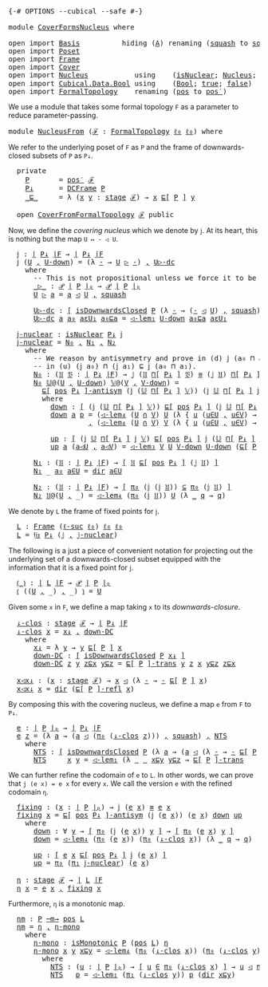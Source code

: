 <pre class="Agda"><a id="5" class="Symbol">{-#</a> <a id="9" class="Keyword">OPTIONS</a> <a id="17" class="Pragma">--cubical</a> <a id="27" class="Pragma">--safe</a> <a id="34" class="Symbol">#-}</a>

<a id="39" class="Keyword">module</a> <a id="46" href="CoverFormsNucleus.html" class="Module">CoverFormsNucleus</a> <a id="64" class="Keyword">where</a>

<a id="71" class="Keyword">open</a> <a id="76" class="Keyword">import</a> <a id="83" href="Basis.html" class="Module">Basis</a>          <a id="98" class="Keyword">hiding</a> <a id="105" class="Symbol">(</a><a id="106" href="Basis.html#2514" class="Generalizable">A</a><a id="107" class="Symbol">)</a> <a id="109" class="Keyword">renaming</a> <a id="118" class="Symbol">(</a><a id="119" href="Basis.html#6968" class="InductiveConstructor">squash</a> <a id="126" class="Symbol">to</a> <a id="∥_∥.squash"></a><a id="129" href="CoverFormsNucleus.html#129" class="InductiveConstructor">squash′</a><a id="136" class="Symbol">)</a>
<a id="138" class="Keyword">open</a> <a id="143" class="Keyword">import</a> <a id="150" href="Poset.html" class="Module">Poset</a>
<a id="156" class="Keyword">open</a> <a id="161" class="Keyword">import</a> <a id="168" href="Frame.html" class="Module">Frame</a>
<a id="174" class="Keyword">open</a> <a id="179" class="Keyword">import</a> <a id="186" href="Cover.html" class="Module">Cover</a>
<a id="192" class="Keyword">open</a> <a id="197" class="Keyword">import</a> <a id="204" href="Nucleus.html" class="Module">Nucleus</a>           <a id="222" class="Keyword">using</a>    <a id="231" class="Symbol">(</a><a id="232" href="Nucleus.html#279" class="Function">isNuclear</a><a id="241" class="Symbol">;</a> <a id="243" href="Nucleus.html#578" class="Function">Nucleus</a><a id="250" class="Symbol">;</a> <a id="252" href="Nucleus.html#6030" class="Function">𝔣𝔦𝔵</a><a id="255" class="Symbol">;</a> <a id="257" href="Nucleus.html#1901" class="Function">idem</a><a id="261" class="Symbol">)</a>
<a id="263" class="Keyword">open</a> <a id="268" class="Keyword">import</a> <a id="275" href="Cubical.Data.Bool.html" class="Module">Cubical.Data.Bool</a> <a id="293" class="Keyword">using</a>    <a id="302" class="Symbol">(</a><a id="303" href="Agda.Builtin.Bool.html#163" class="Datatype">Bool</a><a id="307" class="Symbol">;</a> <a id="309" href="Agda.Builtin.Bool.html#188" class="InductiveConstructor">true</a><a id="313" class="Symbol">;</a> <a id="315" href="Agda.Builtin.Bool.html#182" class="InductiveConstructor">false</a><a id="320" class="Symbol">)</a>
<a id="322" class="Keyword">open</a> <a id="327" class="Keyword">import</a> <a id="334" href="FormalTopology.html" class="Module">FormalTopology</a>    <a id="352" class="Keyword">renaming</a> <a id="361" class="Symbol">(</a><a id="362" href="FormalTopology.html#1525" class="Function">pos</a> <a id="366" class="Symbol">to</a> <a id="pos"></a><a id="369" href="CoverFormsNucleus.html#369" class="Function">pos′</a><a id="373" class="Symbol">)</a>
</pre>
We use a module that takes some formal topology `F` as a parameter to reduce
parameter-passing.

<pre class="Agda"><a id="481" class="Keyword">module</a> <a id="NucleusFrom"></a><a id="488" href="CoverFormsNucleus.html#488" class="Module">NucleusFrom</a> <a id="500" class="Symbol">(</a><a id="501" href="CoverFormsNucleus.html#501" class="Bound">ℱ</a> <a id="503" class="Symbol">:</a> <a id="505" href="FormalTopology.html#1345" class="Function">FormalTopology</a> <a id="520" href="Basis.html#2455" class="Generalizable">ℓ₀</a> <a id="523" href="Basis.html#2455" class="Generalizable">ℓ₀</a><a id="525" class="Symbol">)</a> <a id="527" class="Keyword">where</a>
</pre>
We refer to the underlying poset of `F` as `P` and the frame of downwards-closed subsets
of `P` as `P↓`.

<pre class="Agda">  <a id="650" class="Keyword">private</a>
    <a id="NucleusFrom.P"></a><a id="662" href="CoverFormsNucleus.html#662" class="Function">P</a>       <a id="670" class="Symbol">=</a> <a id="672" href="CoverFormsNucleus.html#369" class="Function">pos′</a> <a id="677" href="CoverFormsNucleus.html#501" class="Bound">ℱ</a>
    <a id="NucleusFrom.P↓"></a><a id="683" href="CoverFormsNucleus.html#683" class="Function">P↓</a>      <a id="691" class="Symbol">=</a> <a id="693" href="Frame.html#19290" class="Function">DCFrame</a> <a id="701" href="CoverFormsNucleus.html#662" class="Function">P</a>
    <a id="NucleusFrom._⊑_"></a><a id="707" href="CoverFormsNucleus.html#707" class="Function Operator">_⊑_</a>     <a id="715" class="Symbol">=</a> <a id="717" class="Symbol">λ</a> <a id="719" class="Symbol">(</a><a id="720" href="CoverFormsNucleus.html#720" class="Bound">x</a> <a id="722" href="CoverFormsNucleus.html#722" class="Bound">y</a> <a id="724" class="Symbol">:</a> <a id="726" href="FormalTopology.html#1665" class="Function">stage</a> <a id="732" href="CoverFormsNucleus.html#501" class="Bound">ℱ</a><a id="733" class="Symbol">)</a> <a id="735" class="Symbol">→</a> <a id="737" href="CoverFormsNucleus.html#720" class="Bound">x</a> <a id="739" href="Poset.html#2551" class="Function">⊑[</a> <a id="742" href="CoverFormsNucleus.html#662" class="Function">P</a> <a id="744" href="Poset.html#2551" class="Function">]</a> <a id="746" href="CoverFormsNucleus.html#722" class="Bound">y</a>

  <a id="751" class="Keyword">open</a> <a id="756" href="Cover.html#378" class="Module">CoverFromFormalTopology</a> <a id="780" href="CoverFormsNucleus.html#501" class="Bound">ℱ</a> <a id="782" class="Keyword">public</a>
</pre>
Now, we define the *covering nucleus* which we denote by `𝕛`. At its heart, this is
nothing but the map `U ↦ - ◁ U`.

<pre class="Agda">  <a id="NucleusFrom.𝕛"></a><a id="918" href="CoverFormsNucleus.html#918" class="Function">𝕛</a> <a id="920" class="Symbol">:</a> <a id="922" href="Frame.html#3884" class="Function Operator">∣</a> <a id="924" href="CoverFormsNucleus.html#683" class="Function">P↓</a> <a id="927" href="Frame.html#3884" class="Function Operator">∣F</a> <a id="930" class="Symbol">→</a> <a id="932" href="Frame.html#3884" class="Function Operator">∣</a> <a id="934" href="CoverFormsNucleus.html#683" class="Function">P↓</a> <a id="937" href="Frame.html#3884" class="Function Operator">∣F</a>
  <a id="942" href="CoverFormsNucleus.html#918" class="Function">𝕛</a> <a id="944" class="Symbol">(</a><a id="945" href="CoverFormsNucleus.html#945" class="Bound">U</a> <a id="947" href="Agda.Builtin.Sigma.html#236" class="InductiveConstructor Operator">,</a> <a id="949" href="CoverFormsNucleus.html#949" class="Bound">U-down</a><a id="955" class="Symbol">)</a> <a id="957" class="Symbol">=</a> <a id="959" class="Symbol">(λ</a> <a id="962" href="CoverFormsNucleus.html#962" class="Bound">-</a> <a id="964" class="Symbol">→</a> <a id="966" href="CoverFormsNucleus.html#945" class="Bound">U</a> <a id="968" href="CoverFormsNucleus.html#1083" class="Function Operator">▷</a> <a id="970" href="CoverFormsNucleus.html#962" class="Bound">-</a><a id="971" class="Symbol">)</a> <a id="973" href="Agda.Builtin.Sigma.html#236" class="InductiveConstructor Operator">,</a> <a id="975" href="CoverFormsNucleus.html#1145" class="Function">U▷-dc</a>
    <a id="985" class="Keyword">where</a>
      <a id="997" class="Comment">-- This is not propositional unless we force it to be using the HIT definition!</a>
      <a id="1083" href="CoverFormsNucleus.html#1083" class="Function Operator">_▷_</a> <a id="1087" class="Symbol">:</a> <a id="1089" href="Basis.html#3855" class="Function">𝒫</a> <a id="1091" href="Poset.html#2382" class="Function Operator">∣</a> <a id="1093" href="CoverFormsNucleus.html#662" class="Function">P</a> <a id="1095" href="Poset.html#2382" class="Function Operator">∣ₚ</a> <a id="1098" class="Symbol">→</a> <a id="1100" href="Basis.html#3855" class="Function">𝒫</a> <a id="1102" href="Poset.html#2382" class="Function Operator">∣</a> <a id="1104" href="CoverFormsNucleus.html#662" class="Function">P</a> <a id="1106" href="Poset.html#2382" class="Function Operator">∣ₚ</a>
      <a id="1115" href="CoverFormsNucleus.html#1115" class="Bound">U</a> <a id="1117" href="CoverFormsNucleus.html#1083" class="Function Operator">▷</a> <a id="1119" href="CoverFormsNucleus.html#1119" class="Bound">a</a> <a id="1121" class="Symbol">=</a> <a id="1123" href="CoverFormsNucleus.html#1119" class="Bound">a</a> <a id="1125" href="Cover.html#703" class="Datatype Operator">◁</a> <a id="1127" href="CoverFormsNucleus.html#1115" class="Bound">U</a> <a id="1129" href="Agda.Builtin.Sigma.html#236" class="InductiveConstructor Operator">,</a> <a id="1131" href="Cover.html#863" class="InductiveConstructor">squash</a>

      <a id="1145" href="CoverFormsNucleus.html#1145" class="Function">U▷-dc</a> <a id="1151" class="Symbol">:</a> <a id="1153" href="Basis.html#1600" class="Function Operator">[</a> <a id="1155" href="Poset.html#6742" class="Function">isDownwardsClosed</a> <a id="1173" href="CoverFormsNucleus.html#662" class="Function">P</a> <a id="1175" class="Symbol">(λ</a> <a id="1178" href="CoverFormsNucleus.html#1178" class="Bound">-</a> <a id="1180" class="Symbol">→</a> <a id="1182" class="Symbol">(</a><a id="1183" href="CoverFormsNucleus.html#1178" class="Bound">-</a> <a id="1185" href="Cover.html#703" class="Datatype Operator">◁</a> <a id="1187" href="CoverFormsNucleus.html#945" class="Bound">U</a><a id="1188" class="Symbol">)</a> <a id="1190" href="Agda.Builtin.Sigma.html#236" class="InductiveConstructor Operator">,</a> <a id="1192" href="Cover.html#863" class="InductiveConstructor">squash</a><a id="1198" class="Symbol">)</a> <a id="1200" href="Basis.html#1600" class="Function Operator">]</a>
      <a id="1208" href="CoverFormsNucleus.html#1145" class="Function">U▷-dc</a> <a id="1214" href="CoverFormsNucleus.html#1214" class="Bound">a</a> <a id="1216" href="CoverFormsNucleus.html#1216" class="Bound">a₀</a> <a id="1219" href="CoverFormsNucleus.html#1219" class="Bound">aεU₁</a> <a id="1224" href="CoverFormsNucleus.html#1224" class="Bound">a₀⊑a</a> <a id="1229" class="Symbol">=</a> <a id="1231" href="Cover.html#1171" class="Function">◁-lem₁</a> <a id="1238" href="CoverFormsNucleus.html#949" class="Bound">U-down</a> <a id="1245" href="CoverFormsNucleus.html#1224" class="Bound">a₀⊑a</a> <a id="1250" href="CoverFormsNucleus.html#1219" class="Bound">aεU₁</a>

  <a id="NucleusFrom.𝕛-nuclear"></a><a id="1258" href="CoverFormsNucleus.html#1258" class="Function">𝕛-nuclear</a> <a id="1268" class="Symbol">:</a> <a id="1270" href="Nucleus.html#279" class="Function">isNuclear</a> <a id="1280" href="CoverFormsNucleus.html#683" class="Function">P↓</a> <a id="1283" href="CoverFormsNucleus.html#918" class="Function">𝕛</a>
  <a id="1287" href="CoverFormsNucleus.html#1258" class="Function">𝕛-nuclear</a> <a id="1297" class="Symbol">=</a> <a id="1299" href="CoverFormsNucleus.html#1461" class="Function">N₀</a> <a id="1302" href="Agda.Builtin.Sigma.html#236" class="InductiveConstructor Operator">,</a> <a id="1304" href="CoverFormsNucleus.html#2021" class="Function">N₁</a> <a id="1307" href="Agda.Builtin.Sigma.html#236" class="InductiveConstructor Operator">,</a> <a id="1309" href="CoverFormsNucleus.html#2101" class="Function">N₂</a>
    <a id="1316" class="Keyword">where</a>
      <a id="1328" class="Comment">-- We reason by antisymmetry and prove in (d) 𝕛 (a₀ ⊓ a₁) ⊑ (𝕛 a₀) ⊓ (𝕛 a₁) and</a>
      <a id="1414" class="Comment">-- in (u) (𝕛 a₀) ⊓ (𝕛 a₁) ⊑ 𝕛 (a₀ ⊓ a₁).</a>
      <a id="1461" href="CoverFormsNucleus.html#1461" class="Function">N₀</a> <a id="1464" class="Symbol">:</a> <a id="1466" class="Symbol">(</a><a id="1467" href="CoverFormsNucleus.html#1467" class="Bound">𝔘</a> <a id="1469" href="CoverFormsNucleus.html#1469" class="Bound">𝔙</a> <a id="1471" class="Symbol">:</a> <a id="1473" href="Frame.html#3884" class="Function Operator">∣</a> <a id="1475" href="CoverFormsNucleus.html#683" class="Function">P↓</a> <a id="1478" href="Frame.html#3884" class="Function Operator">∣F</a><a id="1480" class="Symbol">)</a> <a id="1482" class="Symbol">→</a> <a id="1484" href="CoverFormsNucleus.html#918" class="Function">𝕛</a> <a id="1486" class="Symbol">(</a><a id="1487" href="CoverFormsNucleus.html#1467" class="Bound">𝔘</a> <a id="1489" href="Frame.html#4167" class="Function">⊓[</a> <a id="1492" href="CoverFormsNucleus.html#683" class="Function">P↓</a> <a id="1495" href="Frame.html#4167" class="Function">]</a> <a id="1497" href="CoverFormsNucleus.html#1469" class="Bound">𝔙</a><a id="1498" class="Symbol">)</a> <a id="1500" href="Agda.Builtin.Cubical.Path.html#381" class="Function Operator">≡</a> <a id="1502" class="Symbol">(</a><a id="1503" href="CoverFormsNucleus.html#918" class="Function">𝕛</a> <a id="1505" href="CoverFormsNucleus.html#1467" class="Bound">𝔘</a><a id="1506" class="Symbol">)</a> <a id="1508" href="Frame.html#4167" class="Function">⊓[</a> <a id="1511" href="CoverFormsNucleus.html#683" class="Function">P↓</a> <a id="1514" href="Frame.html#4167" class="Function">]</a> <a id="1516" class="Symbol">(</a><a id="1517" href="CoverFormsNucleus.html#918" class="Function">𝕛</a> <a id="1519" href="CoverFormsNucleus.html#1469" class="Bound">𝔙</a><a id="1520" class="Symbol">)</a>
      <a id="1528" href="CoverFormsNucleus.html#1461" class="Function">N₀</a> <a id="1531" href="CoverFormsNucleus.html#1531" class="Bound">𝕌</a><a id="1532" class="Symbol">@(</a><a id="1534" href="CoverFormsNucleus.html#1534" class="Bound">U</a> <a id="1536" href="Agda.Builtin.Sigma.html#236" class="InductiveConstructor Operator">,</a> <a id="1538" href="CoverFormsNucleus.html#1538" class="Bound">U-down</a><a id="1544" class="Symbol">)</a> <a id="1546" href="CoverFormsNucleus.html#1546" class="Bound">𝕍</a><a id="1547" class="Symbol">@(</a><a id="1549" href="CoverFormsNucleus.html#1549" class="Bound">V</a> <a id="1551" href="Agda.Builtin.Sigma.html#236" class="InductiveConstructor Operator">,</a> <a id="1553" href="CoverFormsNucleus.html#1553" class="Bound">V-down</a><a id="1559" class="Symbol">)</a> <a id="1561" class="Symbol">=</a>
        <a id="1571" href="Poset.html#3283" class="Function Operator">⊑[</a> <a id="1574" href="Frame.html#3968" class="Function">pos</a> <a id="1578" href="CoverFormsNucleus.html#683" class="Function">P↓</a> <a id="1581" href="Poset.html#3283" class="Function Operator">]-antisym</a> <a id="1591" class="Symbol">(</a><a id="1592" href="CoverFormsNucleus.html#918" class="Function">𝕛</a> <a id="1594" class="Symbol">(</a><a id="1595" href="CoverFormsNucleus.html#1531" class="Bound">𝕌</a> <a id="1597" href="Frame.html#4167" class="Function">⊓[</a> <a id="1600" href="CoverFormsNucleus.html#683" class="Function">P↓</a> <a id="1603" href="Frame.html#4167" class="Function">]</a> <a id="1605" href="CoverFormsNucleus.html#1546" class="Bound">𝕍</a><a id="1606" class="Symbol">))</a> <a id="1609" class="Symbol">(</a><a id="1610" href="CoverFormsNucleus.html#918" class="Function">𝕛</a> <a id="1612" href="CoverFormsNucleus.html#1531" class="Bound">𝕌</a> <a id="1614" href="Frame.html#4167" class="Function">⊓[</a> <a id="1617" href="CoverFormsNucleus.html#683" class="Function">P↓</a> <a id="1620" href="Frame.html#4167" class="Function">]</a> <a id="1622" href="CoverFormsNucleus.html#918" class="Function">𝕛</a> <a id="1624" href="CoverFormsNucleus.html#1546" class="Bound">𝕍</a><a id="1625" class="Symbol">)</a> <a id="1627" href="CoverFormsNucleus.html#1659" class="Function">down</a> <a id="1632" href="CoverFormsNucleus.html#1881" class="Function">up</a>
        <a id="1643" class="Keyword">where</a>
          <a id="1659" href="CoverFormsNucleus.html#1659" class="Function">down</a> <a id="1664" class="Symbol">:</a> <a id="1666" href="Basis.html#1600" class="Function Operator">[</a> <a id="1668" class="Symbol">(</a><a id="1669" href="CoverFormsNucleus.html#918" class="Function">𝕛</a> <a id="1671" class="Symbol">(</a><a id="1672" href="CoverFormsNucleus.html#1531" class="Bound">𝕌</a> <a id="1674" href="Frame.html#4167" class="Function">⊓[</a> <a id="1677" href="CoverFormsNucleus.html#683" class="Function">P↓</a> <a id="1680" href="Frame.html#4167" class="Function">]</a> <a id="1682" href="CoverFormsNucleus.html#1546" class="Bound">𝕍</a><a id="1683" class="Symbol">))</a> <a id="1686" href="Poset.html#2551" class="Function">⊑[</a> <a id="1689" href="Frame.html#3968" class="Function">pos</a> <a id="1693" href="CoverFormsNucleus.html#683" class="Function">P↓</a> <a id="1696" href="Poset.html#2551" class="Function">]</a> <a id="1698" class="Symbol">(</a><a id="1699" href="CoverFormsNucleus.html#918" class="Function">𝕛</a> <a id="1701" href="CoverFormsNucleus.html#1531" class="Bound">𝕌</a> <a id="1703" href="Frame.html#4167" class="Function">⊓[</a> <a id="1706" href="CoverFormsNucleus.html#683" class="Function">P↓</a> <a id="1709" href="Frame.html#4167" class="Function">]</a> <a id="1711" href="CoverFormsNucleus.html#918" class="Function">𝕛</a> <a id="1713" href="CoverFormsNucleus.html#1546" class="Bound">𝕍</a><a id="1714" class="Symbol">)</a> <a id="1716" href="Basis.html#1600" class="Function Operator">]</a>
          <a id="1728" href="CoverFormsNucleus.html#1659" class="Function">down</a> <a id="1733" href="CoverFormsNucleus.html#1733" class="Bound">a</a> <a id="1735" href="CoverFormsNucleus.html#1735" class="Bound">p</a> <a id="1737" class="Symbol">=</a> <a id="1739" class="Symbol">(</a><a id="1740" href="Cover.html#3008" class="Function">◁-lem₄</a> <a id="1747" class="Symbol">(</a><a id="1748" href="CoverFormsNucleus.html#1534" class="Bound">U</a> <a id="1750" href="Basis.html#4685" class="Function Operator">∩</a> <a id="1752" href="CoverFormsNucleus.html#1549" class="Bound">V</a><a id="1753" class="Symbol">)</a> <a id="1755" href="CoverFormsNucleus.html#1534" class="Bound">U</a> <a id="1757" class="Symbol">(λ</a> <a id="1760" class="Symbol">{</a> <a id="1762" href="CoverFormsNucleus.html#1762" class="Bound">u</a> <a id="1764" class="Symbol">(</a><a id="1765" href="CoverFormsNucleus.html#1765" class="Bound">u∈U</a> <a id="1769" href="Agda.Builtin.Sigma.html#236" class="InductiveConstructor Operator">,</a> <a id="1771" href="CoverFormsNucleus.html#1771" class="Bound">u∈V</a><a id="1774" class="Symbol">)</a> <a id="1776" class="Symbol">→</a> <a id="1778" href="Cover.html#762" class="InductiveConstructor">dir</a> <a id="1782" href="CoverFormsNucleus.html#1765" class="Bound">u∈U</a> <a id="1786" class="Symbol">})</a> <a id="1789" href="CoverFormsNucleus.html#1733" class="Bound">a</a> <a id="1791" href="CoverFormsNucleus.html#1735" class="Bound">p</a><a id="1792" class="Symbol">)</a>
                   <a id="1813" href="Agda.Builtin.Sigma.html#236" class="InductiveConstructor Operator">,</a> <a id="1815" class="Symbol">(</a><a id="1816" href="Cover.html#3008" class="Function">◁-lem₄</a> <a id="1823" class="Symbol">(</a><a id="1824" href="CoverFormsNucleus.html#1534" class="Bound">U</a> <a id="1826" href="Basis.html#4685" class="Function Operator">∩</a> <a id="1828" href="CoverFormsNucleus.html#1549" class="Bound">V</a><a id="1829" class="Symbol">)</a> <a id="1831" href="CoverFormsNucleus.html#1549" class="Bound">V</a> <a id="1833" class="Symbol">(λ</a> <a id="1836" class="Symbol">{</a> <a id="1838" href="CoverFormsNucleus.html#1838" class="Bound">u</a> <a id="1840" class="Symbol">(</a><a id="1841" href="CoverFormsNucleus.html#1841" class="Bound">u∈U</a> <a id="1845" href="Agda.Builtin.Sigma.html#236" class="InductiveConstructor Operator">,</a> <a id="1847" href="CoverFormsNucleus.html#1847" class="Bound">u∈V</a><a id="1850" class="Symbol">)</a> <a id="1852" class="Symbol">→</a> <a id="1854" href="Cover.html#762" class="InductiveConstructor">dir</a> <a id="1858" href="CoverFormsNucleus.html#1847" class="Bound">u∈V</a> <a id="1862" class="Symbol">})</a> <a id="1865" href="CoverFormsNucleus.html#1733" class="Bound">a</a> <a id="1867" href="CoverFormsNucleus.html#1735" class="Bound">p</a><a id="1868" class="Symbol">)</a>

          <a id="1881" href="CoverFormsNucleus.html#1881" class="Function">up</a> <a id="1884" class="Symbol">:</a> <a id="1886" href="Basis.html#1600" class="Function Operator">[</a> <a id="1888" class="Symbol">(</a><a id="1889" href="CoverFormsNucleus.html#918" class="Function">𝕛</a> <a id="1891" href="CoverFormsNucleus.html#1531" class="Bound">𝕌</a> <a id="1893" href="Frame.html#4167" class="Function">⊓[</a> <a id="1896" href="CoverFormsNucleus.html#683" class="Function">P↓</a> <a id="1899" href="Frame.html#4167" class="Function">]</a> <a id="1901" href="CoverFormsNucleus.html#918" class="Function">𝕛</a> <a id="1903" href="CoverFormsNucleus.html#1546" class="Bound">𝕍</a><a id="1904" class="Symbol">)</a> <a id="1906" href="Poset.html#2551" class="Function">⊑[</a> <a id="1909" href="Frame.html#3968" class="Function">pos</a> <a id="1913" href="CoverFormsNucleus.html#683" class="Function">P↓</a> <a id="1916" href="Poset.html#2551" class="Function">]</a> <a id="1918" href="CoverFormsNucleus.html#918" class="Function">𝕛</a> <a id="1920" class="Symbol">(</a><a id="1921" href="CoverFormsNucleus.html#1531" class="Bound">𝕌</a> <a id="1923" href="Frame.html#4167" class="Function">⊓[</a> <a id="1926" href="CoverFormsNucleus.html#683" class="Function">P↓</a> <a id="1929" href="Frame.html#4167" class="Function">]</a> <a id="1931" href="CoverFormsNucleus.html#1546" class="Bound">𝕍</a><a id="1932" class="Symbol">)</a> <a id="1934" href="Basis.html#1600" class="Function Operator">]</a>
          <a id="1946" href="CoverFormsNucleus.html#1881" class="Function">up</a> <a id="1949" href="CoverFormsNucleus.html#1949" class="Bound">a</a> <a id="1951" class="Symbol">(</a><a id="1952" href="CoverFormsNucleus.html#1952" class="Bound">a◁U</a> <a id="1956" href="Agda.Builtin.Sigma.html#236" class="InductiveConstructor Operator">,</a> <a id="1958" href="CoverFormsNucleus.html#1958" class="Bound">a◁V</a><a id="1961" class="Symbol">)</a> <a id="1963" class="Symbol">=</a> <a id="1965" href="Cover.html#2305" class="Function">◁-lem₃</a> <a id="1972" href="CoverFormsNucleus.html#1549" class="Bound">V</a> <a id="1974" href="CoverFormsNucleus.html#1534" class="Bound">U</a> <a id="1976" href="CoverFormsNucleus.html#1553" class="Bound">V-down</a> <a id="1983" href="CoverFormsNucleus.html#1538" class="Bound">U-down</a> <a id="1990" class="Symbol">(</a><a id="1991" href="Poset.html#3014" class="Function Operator">⊑[</a> <a id="1994" href="CoverFormsNucleus.html#662" class="Function">P</a> <a id="1996" href="Poset.html#3014" class="Function Operator">]-refl</a> <a id="2003" href="CoverFormsNucleus.html#1949" class="Bound">a</a><a id="2004" class="Symbol">)</a> <a id="2006" href="CoverFormsNucleus.html#1958" class="Bound">a◁V</a> <a id="2010" href="CoverFormsNucleus.html#1952" class="Bound">a◁U</a>

      <a id="2021" href="CoverFormsNucleus.html#2021" class="Function">N₁</a> <a id="2024" class="Symbol">:</a> <a id="2026" class="Symbol">(</a><a id="2027" href="CoverFormsNucleus.html#2027" class="Bound">𝔘</a> <a id="2029" class="Symbol">:</a> <a id="2031" href="Frame.html#3884" class="Function Operator">∣</a> <a id="2033" href="CoverFormsNucleus.html#683" class="Function">P↓</a> <a id="2036" href="Frame.html#3884" class="Function Operator">∣F</a><a id="2038" class="Symbol">)</a> <a id="2040" class="Symbol">→</a> <a id="2042" href="Basis.html#1600" class="Function Operator">[</a> <a id="2044" href="CoverFormsNucleus.html#2027" class="Bound">𝔘</a> <a id="2046" href="Poset.html#2551" class="Function">⊑[</a> <a id="2049" href="Frame.html#3968" class="Function">pos</a> <a id="2053" href="CoverFormsNucleus.html#683" class="Function">P↓</a> <a id="2056" href="Poset.html#2551" class="Function">]</a> <a id="2058" class="Symbol">(</a><a id="2059" href="CoverFormsNucleus.html#918" class="Function">𝕛</a> <a id="2061" href="CoverFormsNucleus.html#2027" class="Bound">𝔘</a><a id="2062" class="Symbol">)</a> <a id="2064" href="Basis.html#1600" class="Function Operator">]</a>
      <a id="2072" href="CoverFormsNucleus.html#2021" class="Function">N₁</a> <a id="2075" class="Symbol">_</a> <a id="2077" href="CoverFormsNucleus.html#2077" class="Bound">a₀</a> <a id="2080" href="CoverFormsNucleus.html#2080" class="Bound">a∈U</a> <a id="2084" class="Symbol">=</a> <a id="2086" href="Cover.html#762" class="InductiveConstructor">dir</a> <a id="2090" href="CoverFormsNucleus.html#2080" class="Bound">a∈U</a>

      <a id="2101" href="CoverFormsNucleus.html#2101" class="Function">N₂</a> <a id="2104" class="Symbol">:</a> <a id="2106" class="Symbol">(</a><a id="2107" href="CoverFormsNucleus.html#2107" class="Bound">𝔘</a> <a id="2109" class="Symbol">:</a> <a id="2111" href="Frame.html#3884" class="Function Operator">∣</a> <a id="2113" href="CoverFormsNucleus.html#683" class="Function">P↓</a> <a id="2116" href="Frame.html#3884" class="Function Operator">∣F</a><a id="2118" class="Symbol">)</a> <a id="2120" class="Symbol">→</a> <a id="2122" href="Basis.html#1600" class="Function Operator">[</a> <a id="2124" href="Basis.html#1007" class="Field">π₀</a> <a id="2127" class="Symbol">(</a><a id="2128" href="CoverFormsNucleus.html#918" class="Function">𝕛</a> <a id="2130" class="Symbol">(</a><a id="2131" href="CoverFormsNucleus.html#918" class="Function">𝕛</a> <a id="2133" href="CoverFormsNucleus.html#2107" class="Bound">𝔘</a><a id="2134" class="Symbol">))</a> <a id="2137" href="Basis.html#4286" class="Function Operator">⊆</a> <a id="2139" href="Basis.html#1007" class="Field">π₀</a> <a id="2142" class="Symbol">(</a><a id="2143" href="CoverFormsNucleus.html#918" class="Function">𝕛</a> <a id="2145" href="CoverFormsNucleus.html#2107" class="Bound">𝔘</a><a id="2146" class="Symbol">)</a> <a id="2148" href="Basis.html#1600" class="Function Operator">]</a>
      <a id="2156" href="CoverFormsNucleus.html#2101" class="Function">N₂</a> <a id="2159" href="CoverFormsNucleus.html#2159" class="Bound">𝔘</a><a id="2160" class="Symbol">@(</a><a id="2162" href="CoverFormsNucleus.html#2162" class="Bound">U</a> <a id="2164" href="Agda.Builtin.Sigma.html#236" class="InductiveConstructor Operator">,</a> <a id="2166" class="Symbol">_)</a> <a id="2169" class="Symbol">=</a> <a id="2171" href="Cover.html#3008" class="Function">◁-lem₄</a> <a id="2178" class="Symbol">(</a><a id="2179" href="Basis.html#1007" class="Field">π₀</a> <a id="2182" class="Symbol">(</a><a id="2183" href="CoverFormsNucleus.html#918" class="Function">𝕛</a> <a id="2185" href="CoverFormsNucleus.html#2159" class="Bound">𝔘</a><a id="2186" class="Symbol">))</a> <a id="2189" href="CoverFormsNucleus.html#2162" class="Bound">U</a> <a id="2191" class="Symbol">(λ</a> <a id="2194" href="CoverFormsNucleus.html#2194" class="Bound">_</a> <a id="2196" href="CoverFormsNucleus.html#2196" class="Bound">q</a> <a id="2198" class="Symbol">→</a> <a id="2200" href="CoverFormsNucleus.html#2196" class="Bound">q</a><a id="2201" class="Symbol">)</a>
</pre>
We denote by `L` the frame of fixed points for `𝕛`.

<pre class="Agda">  <a id="NucleusFrom.L"></a><a id="2267" href="CoverFormsNucleus.html#2267" class="Function">L</a> <a id="2269" class="Symbol">:</a> <a id="2271" href="Frame.html#3701" class="Function">Frame</a> <a id="2277" class="Symbol">(</a><a id="2278" href="Cubical.Core.Primitives.html#1174" class="Primitive">ℓ-suc</a> <a id="2284" href="CoverFormsNucleus.html#520" class="Bound">ℓ₀</a><a id="2286" class="Symbol">)</a> <a id="2288" href="CoverFormsNucleus.html#520" class="Bound">ℓ₀</a> <a id="2291" href="CoverFormsNucleus.html#520" class="Bound">ℓ₀</a>
  <a id="2296" href="CoverFormsNucleus.html#2267" class="Function">L</a> <a id="2298" class="Symbol">=</a> <a id="2300" href="Nucleus.html#6030" class="Function">𝔣𝔦𝔵</a> <a id="2304" href="CoverFormsNucleus.html#683" class="Function">P↓</a> <a id="2307" class="Symbol">(</a><a id="2308" href="CoverFormsNucleus.html#918" class="Function">𝕛</a> <a id="2310" href="Agda.Builtin.Sigma.html#236" class="InductiveConstructor Operator">,</a> <a id="2312" href="CoverFormsNucleus.html#1258" class="Function">𝕛-nuclear</a><a id="2321" class="Symbol">)</a>
</pre>
The following is a just a piece of convenient notation for projecting out the underlying
set of a downwards-closed subset equipped with the information that it is a fixed point
for `𝕛`.

<pre class="Agda">  <a id="NucleusFrom.⦅_⦆"></a><a id="2521" href="CoverFormsNucleus.html#2521" class="Function Operator">⦅_⦆</a> <a id="2525" class="Symbol">:</a> <a id="2527" href="Frame.html#3884" class="Function Operator">∣</a> <a id="2529" href="CoverFormsNucleus.html#2267" class="Function">L</a> <a id="2531" href="Frame.html#3884" class="Function Operator">∣F</a> <a id="2534" class="Symbol">→</a> <a id="2536" href="Basis.html#3855" class="Function">𝒫</a> <a id="2538" href="Poset.html#2382" class="Function Operator">∣</a> <a id="2540" href="CoverFormsNucleus.html#662" class="Function">P</a> <a id="2542" href="Poset.html#2382" class="Function Operator">∣ₚ</a>
  <a id="2547" href="CoverFormsNucleus.html#2521" class="Function Operator">⦅</a> <a id="2549" class="Symbol">((</a><a id="2551" href="CoverFormsNucleus.html#2551" class="Bound">U</a> <a id="2553" href="Agda.Builtin.Sigma.html#236" class="InductiveConstructor Operator">,</a> <a id="2555" class="Symbol">_)</a> <a id="2558" href="Agda.Builtin.Sigma.html#236" class="InductiveConstructor Operator">,</a> <a id="2560" class="Symbol">_)</a> <a id="2563" href="CoverFormsNucleus.html#2521" class="Function Operator">⦆</a> <a id="2565" class="Symbol">=</a> <a id="2567" href="CoverFormsNucleus.html#2551" class="Bound">U</a>
</pre>
Given some `x` in `F`, we define a map taking `x` to its *downwards-closure*.

<pre class="Agda">  <a id="NucleusFrom.↓-clos"></a><a id="2659" href="CoverFormsNucleus.html#2659" class="Function">↓-clos</a> <a id="2666" class="Symbol">:</a> <a id="2668" href="FormalTopology.html#1665" class="Function">stage</a> <a id="2674" href="CoverFormsNucleus.html#501" class="Bound">ℱ</a> <a id="2676" class="Symbol">→</a> <a id="2678" href="Frame.html#3884" class="Function Operator">∣</a> <a id="2680" href="CoverFormsNucleus.html#683" class="Function">P↓</a> <a id="2683" href="Frame.html#3884" class="Function Operator">∣F</a>
  <a id="2688" href="CoverFormsNucleus.html#2659" class="Function">↓-clos</a> <a id="2695" href="CoverFormsNucleus.html#2695" class="Bound">x</a> <a id="2697" class="Symbol">=</a> <a id="2699" href="CoverFormsNucleus.html#2728" class="Function">x↓</a> <a id="2702" href="Agda.Builtin.Sigma.html#236" class="InductiveConstructor Operator">,</a> <a id="2704" href="CoverFormsNucleus.html#2756" class="Function">down-DC</a>
    <a id="2716" class="Keyword">where</a>
      <a id="2728" href="CoverFormsNucleus.html#2728" class="Function">x↓</a> <a id="2731" class="Symbol">=</a> <a id="2733" class="Symbol">λ</a> <a id="2735" href="CoverFormsNucleus.html#2735" class="Bound">y</a> <a id="2737" class="Symbol">→</a> <a id="2739" href="CoverFormsNucleus.html#2735" class="Bound">y</a> <a id="2741" href="Poset.html#2551" class="Function">⊑[</a> <a id="2744" href="CoverFormsNucleus.html#662" class="Function">P</a> <a id="2746" href="Poset.html#2551" class="Function">]</a> <a id="2748" href="CoverFormsNucleus.html#2695" class="Bound">x</a>
      <a id="2756" href="CoverFormsNucleus.html#2756" class="Function">down-DC</a> <a id="2764" class="Symbol">:</a> <a id="2766" href="Basis.html#1600" class="Function Operator">[</a> <a id="2768" href="Poset.html#6742" class="Function">isDownwardsClosed</a> <a id="2786" href="CoverFormsNucleus.html#662" class="Function">P</a> <a id="2788" href="CoverFormsNucleus.html#2728" class="Function">x↓</a> <a id="2791" href="Basis.html#1600" class="Function Operator">]</a>
      <a id="2799" href="CoverFormsNucleus.html#2756" class="Function">down-DC</a> <a id="2807" href="CoverFormsNucleus.html#2807" class="Bound">z</a> <a id="2809" href="CoverFormsNucleus.html#2809" class="Bound">y</a> <a id="2811" href="CoverFormsNucleus.html#2811" class="Bound">z⊑x</a> <a id="2815" href="CoverFormsNucleus.html#2815" class="Bound">y⊑z</a> <a id="2819" class="Symbol">=</a> <a id="2821" href="Poset.html#3121" class="Function Operator">⊑[</a> <a id="2824" href="CoverFormsNucleus.html#662" class="Function">P</a> <a id="2826" href="Poset.html#3121" class="Function Operator">]-trans</a> <a id="2834" href="CoverFormsNucleus.html#2809" class="Bound">y</a> <a id="2836" href="CoverFormsNucleus.html#2807" class="Bound">z</a> <a id="2838" href="CoverFormsNucleus.html#2695" class="Bound">x</a> <a id="2840" href="CoverFormsNucleus.html#2815" class="Bound">y⊑z</a> <a id="2844" href="CoverFormsNucleus.html#2811" class="Bound">z⊑x</a>

  <a id="NucleusFrom.x◁x↓"></a><a id="2851" href="CoverFormsNucleus.html#2851" class="Function">x◁x↓</a> <a id="2856" class="Symbol">:</a> <a id="2858" class="Symbol">(</a><a id="2859" href="CoverFormsNucleus.html#2859" class="Bound">x</a> <a id="2861" class="Symbol">:</a> <a id="2863" href="FormalTopology.html#1665" class="Function">stage</a> <a id="2869" href="CoverFormsNucleus.html#501" class="Bound">ℱ</a><a id="2870" class="Symbol">)</a> <a id="2872" class="Symbol">→</a> <a id="2874" href="CoverFormsNucleus.html#2859" class="Bound">x</a> <a id="2876" href="Cover.html#703" class="Datatype Operator">◁</a> <a id="2878" class="Symbol">(λ</a> <a id="2881" href="CoverFormsNucleus.html#2881" class="Bound">-</a> <a id="2883" class="Symbol">→</a> <a id="2885" href="CoverFormsNucleus.html#2881" class="Bound">-</a> <a id="2887" href="Poset.html#2551" class="Function">⊑[</a> <a id="2890" href="CoverFormsNucleus.html#662" class="Function">P</a> <a id="2892" href="Poset.html#2551" class="Function">]</a> <a id="2894" href="CoverFormsNucleus.html#2859" class="Bound">x</a><a id="2895" class="Symbol">)</a>
  <a id="2899" href="CoverFormsNucleus.html#2851" class="Function">x◁x↓</a> <a id="2904" href="CoverFormsNucleus.html#2904" class="Bound">x</a> <a id="2906" class="Symbol">=</a> <a id="2908" href="Cover.html#762" class="InductiveConstructor">dir</a> <a id="2912" class="Symbol">(</a><a id="2913" href="Poset.html#3014" class="Function Operator">⊑[</a> <a id="2916" href="CoverFormsNucleus.html#662" class="Function">P</a> <a id="2918" href="Poset.html#3014" class="Function Operator">]-refl</a> <a id="2925" href="CoverFormsNucleus.html#2904" class="Bound">x</a><a id="2926" class="Symbol">)</a>
</pre>
By composing this with the covering nucleus, we define a map `e` from `F` to `P↓`.

<pre class="Agda">  <a id="NucleusFrom.e"></a><a id="3023" href="CoverFormsNucleus.html#3023" class="Function">e</a> <a id="3025" class="Symbol">:</a> <a id="3027" href="Poset.html#2382" class="Function Operator">∣</a> <a id="3029" href="CoverFormsNucleus.html#662" class="Function">P</a> <a id="3031" href="Poset.html#2382" class="Function Operator">∣ₚ</a> <a id="3034" class="Symbol">→</a> <a id="3036" href="Frame.html#3884" class="Function Operator">∣</a> <a id="3038" href="CoverFormsNucleus.html#683" class="Function">P↓</a> <a id="3041" href="Frame.html#3884" class="Function Operator">∣F</a>
  <a id="3046" href="CoverFormsNucleus.html#3023" class="Function">e</a> <a id="3048" href="CoverFormsNucleus.html#3048" class="Bound">z</a> <a id="3050" class="Symbol">=</a> <a id="3052" class="Symbol">(λ</a> <a id="3055" href="CoverFormsNucleus.html#3055" class="Bound">a</a> <a id="3057" class="Symbol">→</a> <a id="3059" class="Symbol">(</a><a id="3060" href="CoverFormsNucleus.html#3055" class="Bound">a</a> <a id="3062" href="Cover.html#703" class="Datatype Operator">◁</a> <a id="3064" class="Symbol">(</a><a id="3065" href="Basis.html#1007" class="Field">π₀</a> <a id="3068" class="Symbol">(</a><a id="3069" href="CoverFormsNucleus.html#2659" class="Function">↓-clos</a> <a id="3076" href="CoverFormsNucleus.html#3048" class="Bound">z</a><a id="3077" class="Symbol">)))</a> <a id="3081" href="Agda.Builtin.Sigma.html#236" class="InductiveConstructor Operator">,</a> <a id="3083" href="Cover.html#863" class="InductiveConstructor">squash</a><a id="3089" class="Symbol">)</a> <a id="3091" href="Agda.Builtin.Sigma.html#236" class="InductiveConstructor Operator">,</a> <a id="3093" href="CoverFormsNucleus.html#3113" class="Function">NTS</a>
    <a id="3101" class="Keyword">where</a>
      <a id="3113" href="CoverFormsNucleus.html#3113" class="Function">NTS</a> <a id="3117" class="Symbol">:</a> <a id="3119" href="Basis.html#1600" class="Function Operator">[</a> <a id="3121" href="Poset.html#6742" class="Function">isDownwardsClosed</a> <a id="3139" href="CoverFormsNucleus.html#662" class="Function">P</a> <a id="3141" class="Symbol">(λ</a> <a id="3144" href="CoverFormsNucleus.html#3144" class="Bound">a</a> <a id="3146" class="Symbol">→</a> <a id="3148" class="Symbol">(</a><a id="3149" href="CoverFormsNucleus.html#3144" class="Bound">a</a> <a id="3151" href="Cover.html#703" class="Datatype Operator">◁</a> <a id="3153" class="Symbol">(λ</a> <a id="3156" href="CoverFormsNucleus.html#3156" class="Bound">-</a> <a id="3158" class="Symbol">→</a> <a id="3160" href="CoverFormsNucleus.html#3156" class="Bound">-</a> <a id="3162" href="Poset.html#2551" class="Function">⊑[</a> <a id="3165" href="CoverFormsNucleus.html#662" class="Function">P</a> <a id="3167" href="Poset.html#2551" class="Function">]</a> <a id="3169" href="CoverFormsNucleus.html#3048" class="Bound">z</a><a id="3170" class="Symbol">))</a> <a id="3173" href="Agda.Builtin.Sigma.html#236" class="InductiveConstructor Operator">,</a> <a id="3175" href="Cover.html#863" class="InductiveConstructor">squash</a><a id="3181" class="Symbol">)</a> <a id="3183" href="Basis.html#1600" class="Function Operator">]</a>
      <a id="3191" href="CoverFormsNucleus.html#3113" class="Function">NTS</a> <a id="3195" class="Symbol">_</a> <a id="3197" class="Symbol">_</a> <a id="3199" href="CoverFormsNucleus.html#3199" class="Bound">x</a> <a id="3201" href="CoverFormsNucleus.html#3201" class="Bound">y</a> <a id="3203" class="Symbol">=</a> <a id="3205" href="Cover.html#1171" class="Function">◁-lem₁</a> <a id="3212" class="Symbol">(λ</a> <a id="3215" href="CoverFormsNucleus.html#3215" class="Bound">_</a> <a id="3217" href="CoverFormsNucleus.html#3217" class="Bound">_</a> <a id="3219" href="CoverFormsNucleus.html#3219" class="Bound">x⊑y</a> <a id="3223" href="CoverFormsNucleus.html#3223" class="Bound">y⊑z</a> <a id="3227" class="Symbol">→</a> <a id="3229" href="Poset.html#3121" class="Function Operator">⊑[</a> <a id="3232" href="CoverFormsNucleus.html#662" class="Function">P</a> <a id="3234" href="Poset.html#3121" class="Function Operator">]-trans</a> <a id="3242" class="Symbol">_</a> <a id="3244" class="Symbol">_</a> <a id="3246" href="CoverFormsNucleus.html#3048" class="Bound">z</a> <a id="3248" href="CoverFormsNucleus.html#3223" class="Bound">y⊑z</a> <a id="3252" href="CoverFormsNucleus.html#3219" class="Bound">x⊑y</a><a id="3255" class="Symbol">)</a> <a id="3257" href="CoverFormsNucleus.html#3201" class="Bound">y</a> <a id="3259" href="CoverFormsNucleus.html#3199" class="Bound">x</a>
</pre>
We can further refine the codomain of `e` to `L`. In other words, we can prove that `j (e
x) = e x` for every `x`. We call the version `e` with the refined codomain `η`.

<pre class="Agda">  <a id="NucleusFrom.fixing"></a><a id="3443" href="CoverFormsNucleus.html#3443" class="Function">fixing</a> <a id="3450" class="Symbol">:</a> <a id="3452" class="Symbol">(</a><a id="3453" href="CoverFormsNucleus.html#3453" class="Bound">x</a> <a id="3455" class="Symbol">:</a> <a id="3457" href="Poset.html#2382" class="Function Operator">∣</a> <a id="3459" href="CoverFormsNucleus.html#662" class="Function">P</a> <a id="3461" href="Poset.html#2382" class="Function Operator">∣ₚ</a><a id="3463" class="Symbol">)</a> <a id="3465" class="Symbol">→</a> <a id="3467" href="CoverFormsNucleus.html#918" class="Function">𝕛</a> <a id="3469" class="Symbol">(</a><a id="3470" href="CoverFormsNucleus.html#3023" class="Function">e</a> <a id="3472" href="CoverFormsNucleus.html#3453" class="Bound">x</a><a id="3473" class="Symbol">)</a> <a id="3475" href="Agda.Builtin.Cubical.Path.html#381" class="Function Operator">≡</a> <a id="3477" href="CoverFormsNucleus.html#3023" class="Function">e</a> <a id="3479" href="CoverFormsNucleus.html#3453" class="Bound">x</a>
  <a id="3483" href="CoverFormsNucleus.html#3443" class="Function">fixing</a> <a id="3490" href="CoverFormsNucleus.html#3490" class="Bound">x</a> <a id="3492" class="Symbol">=</a> <a id="3494" href="Poset.html#3283" class="Function Operator">⊑[</a> <a id="3497" href="Frame.html#3968" class="Function">pos</a> <a id="3501" href="CoverFormsNucleus.html#683" class="Function">P↓</a> <a id="3504" href="Poset.html#3283" class="Function Operator">]-antisym</a> <a id="3514" class="Symbol">(</a><a id="3515" href="CoverFormsNucleus.html#918" class="Function">𝕛</a> <a id="3517" class="Symbol">(</a><a id="3518" href="CoverFormsNucleus.html#3023" class="Function">e</a> <a id="3520" href="CoverFormsNucleus.html#3490" class="Bound">x</a><a id="3521" class="Symbol">))</a> <a id="3524" class="Symbol">(</a><a id="3525" href="CoverFormsNucleus.html#3023" class="Function">e</a> <a id="3527" href="CoverFormsNucleus.html#3490" class="Bound">x</a><a id="3528" class="Symbol">)</a> <a id="3530" href="CoverFormsNucleus.html#3554" class="Function">down</a> <a id="3535" href="CoverFormsNucleus.html#3669" class="Function">up</a>
    <a id="3542" class="Keyword">where</a>
      <a id="3554" href="CoverFormsNucleus.html#3554" class="Function">down</a> <a id="3559" class="Symbol">:</a> <a id="3561" class="Symbol">∀</a> <a id="3563" href="CoverFormsNucleus.html#3563" class="Bound">y</a> <a id="3565" class="Symbol">→</a> <a id="3567" href="Basis.html#1600" class="Function Operator">[</a> <a id="3569" href="Basis.html#1007" class="Field">π₀</a> <a id="3572" class="Symbol">(</a><a id="3573" href="CoverFormsNucleus.html#918" class="Function">𝕛</a> <a id="3575" class="Symbol">(</a><a id="3576" href="CoverFormsNucleus.html#3023" class="Function">e</a> <a id="3578" href="CoverFormsNucleus.html#3490" class="Bound">x</a><a id="3579" class="Symbol">))</a> <a id="3582" href="CoverFormsNucleus.html#3563" class="Bound">y</a> <a id="3584" href="Basis.html#1600" class="Function Operator">]</a> <a id="3586" class="Symbol">→</a> <a id="3588" href="Basis.html#1600" class="Function Operator">[</a> <a id="3590" href="Basis.html#1007" class="Field">π₀</a> <a id="3593" class="Symbol">(</a><a id="3594" href="CoverFormsNucleus.html#3023" class="Function">e</a> <a id="3596" href="CoverFormsNucleus.html#3490" class="Bound">x</a><a id="3597" class="Symbol">)</a> <a id="3599" href="CoverFormsNucleus.html#3563" class="Bound">y</a> <a id="3601" href="Basis.html#1600" class="Function Operator">]</a>
      <a id="3609" href="CoverFormsNucleus.html#3554" class="Function">down</a> <a id="3614" class="Symbol">=</a> <a id="3616" href="Cover.html#3008" class="Function">◁-lem₄</a> <a id="3623" class="Symbol">(</a><a id="3624" href="Basis.html#1007" class="Field">π₀</a> <a id="3627" class="Symbol">(</a><a id="3628" href="CoverFormsNucleus.html#3023" class="Function">e</a> <a id="3630" href="CoverFormsNucleus.html#3490" class="Bound">x</a><a id="3631" class="Symbol">))</a> <a id="3634" class="Symbol">(</a><a id="3635" href="Basis.html#1007" class="Field">π₀</a> <a id="3638" class="Symbol">(</a><a id="3639" href="CoverFormsNucleus.html#2659" class="Function">↓-clos</a> <a id="3646" href="CoverFormsNucleus.html#3490" class="Bound">x</a><a id="3647" class="Symbol">))</a> <a id="3650" class="Symbol">(λ</a> <a id="3653" href="CoverFormsNucleus.html#3653" class="Bound">_</a> <a id="3655" href="CoverFormsNucleus.html#3655" class="Bound">q</a> <a id="3657" class="Symbol">→</a> <a id="3659" href="CoverFormsNucleus.html#3655" class="Bound">q</a><a id="3660" class="Symbol">)</a>

      <a id="3669" href="CoverFormsNucleus.html#3669" class="Function">up</a> <a id="3672" class="Symbol">:</a> <a id="3674" href="Basis.html#1600" class="Function Operator">[</a> <a id="3676" href="CoverFormsNucleus.html#3023" class="Function">e</a> <a id="3678" href="CoverFormsNucleus.html#3490" class="Bound">x</a> <a id="3680" href="Poset.html#2551" class="Function">⊑[</a> <a id="3683" href="Frame.html#3968" class="Function">pos</a> <a id="3687" href="CoverFormsNucleus.html#683" class="Function">P↓</a> <a id="3690" href="Poset.html#2551" class="Function">]</a> <a id="3692" href="CoverFormsNucleus.html#918" class="Function">𝕛</a> <a id="3694" class="Symbol">(</a><a id="3695" href="CoverFormsNucleus.html#3023" class="Function">e</a> <a id="3697" href="CoverFormsNucleus.html#3490" class="Bound">x</a><a id="3698" class="Symbol">)</a> <a id="3700" href="Basis.html#1600" class="Function Operator">]</a>
      <a id="3708" href="CoverFormsNucleus.html#3669" class="Function">up</a> <a id="3711" class="Symbol">=</a> <a id="3713" href="Basis.html#1007" class="Field">π₀</a> <a id="3716" class="Symbol">(</a><a id="3717" href="Basis.html#1018" class="Field">π₁</a> <a id="3720" href="CoverFormsNucleus.html#1258" class="Function">𝕛-nuclear</a><a id="3729" class="Symbol">)</a> <a id="3731" class="Symbol">(</a><a id="3732" href="CoverFormsNucleus.html#3023" class="Function">e</a> <a id="3734" href="CoverFormsNucleus.html#3490" class="Bound">x</a><a id="3735" class="Symbol">)</a>

  <a id="NucleusFrom.η"></a><a id="3740" href="CoverFormsNucleus.html#3740" class="Function">η</a> <a id="3742" class="Symbol">:</a> <a id="3744" href="FormalTopology.html#1665" class="Function">stage</a> <a id="3750" href="CoverFormsNucleus.html#501" class="Bound">ℱ</a> <a id="3752" class="Symbol">→</a> <a id="3754" href="Frame.html#3884" class="Function Operator">∣</a> <a id="3756" href="CoverFormsNucleus.html#2267" class="Function">L</a> <a id="3758" href="Frame.html#3884" class="Function Operator">∣F</a>
  <a id="3763" href="CoverFormsNucleus.html#3740" class="Function">η</a> <a id="3765" href="CoverFormsNucleus.html#3765" class="Bound">x</a> <a id="3767" class="Symbol">=</a> <a id="3769" href="CoverFormsNucleus.html#3023" class="Function">e</a> <a id="3771" href="CoverFormsNucleus.html#3765" class="Bound">x</a> <a id="3773" href="Agda.Builtin.Sigma.html#236" class="InductiveConstructor Operator">,</a> <a id="3775" href="CoverFormsNucleus.html#3443" class="Function">fixing</a> <a id="3782" href="CoverFormsNucleus.html#3765" class="Bound">x</a>
</pre>
Furthermore, `η` is a monotonic map.

<pre class="Agda">  <a id="NucleusFrom.ηm"></a><a id="3833" href="CoverFormsNucleus.html#3833" class="Function">ηm</a> <a id="3836" class="Symbol">:</a> <a id="3838" href="CoverFormsNucleus.html#662" class="Function">P</a> <a id="3840" href="Poset.html#5482" class="Function Operator">─m→</a> <a id="3844" href="Frame.html#3968" class="Function">pos</a> <a id="3848" href="CoverFormsNucleus.html#2267" class="Function">L</a>
  <a id="3852" href="CoverFormsNucleus.html#3833" class="Function">ηm</a> <a id="3855" class="Symbol">=</a> <a id="3857" href="CoverFormsNucleus.html#3740" class="Function">η</a> <a id="3859" href="Agda.Builtin.Sigma.html#236" class="InductiveConstructor Operator">,</a> <a id="3861" href="CoverFormsNucleus.html#3884" class="Function">η-mono</a>
    <a id="3872" class="Keyword">where</a>
      <a id="3884" href="CoverFormsNucleus.html#3884" class="Function">η-mono</a> <a id="3891" class="Symbol">:</a> <a id="3893" href="Poset.html#4668" class="Function">isMonotonic</a> <a id="3905" href="CoverFormsNucleus.html#662" class="Function">P</a> <a id="3907" class="Symbol">(</a><a id="3908" href="Frame.html#3968" class="Function">pos</a> <a id="3912" href="CoverFormsNucleus.html#2267" class="Function">L</a><a id="3913" class="Symbol">)</a> <a id="3915" href="CoverFormsNucleus.html#3740" class="Function">η</a>
      <a id="3923" href="CoverFormsNucleus.html#3884" class="Function">η-mono</a> <a id="3930" href="CoverFormsNucleus.html#3930" class="Bound">x</a> <a id="3932" href="CoverFormsNucleus.html#3932" class="Bound">y</a> <a id="3934" href="CoverFormsNucleus.html#3934" class="Bound">x⊑y</a> <a id="3938" class="Symbol">=</a> <a id="3940" href="Cover.html#3008" class="Function">◁-lem₄</a> <a id="3947" class="Symbol">(</a><a id="3948" href="Basis.html#1007" class="Field">π₀</a> <a id="3951" class="Symbol">(</a><a id="3952" href="CoverFormsNucleus.html#2659" class="Function">↓-clos</a> <a id="3959" href="CoverFormsNucleus.html#3930" class="Bound">x</a><a id="3960" class="Symbol">))</a> <a id="3963" class="Symbol">(</a><a id="3964" href="Basis.html#1007" class="Field">π₀</a> <a id="3967" class="Symbol">(</a><a id="3968" href="CoverFormsNucleus.html#2659" class="Function">↓-clos</a> <a id="3975" href="CoverFormsNucleus.html#3932" class="Bound">y</a><a id="3976" class="Symbol">))</a> <a id="3979" href="CoverFormsNucleus.html#4007" class="Function">NTS</a>
        <a id="3991" class="Keyword">where</a>
          <a id="4007" href="CoverFormsNucleus.html#4007" class="Function">NTS</a> <a id="4011" class="Symbol">:</a> <a id="4013" class="Symbol">(</a><a id="4014" href="CoverFormsNucleus.html#4014" class="Bound">u</a> <a id="4016" class="Symbol">:</a> <a id="4018" href="Poset.html#2382" class="Function Operator">∣</a> <a id="4020" href="CoverFormsNucleus.html#662" class="Function">P</a> <a id="4022" href="Poset.html#2382" class="Function Operator">∣ₚ</a><a id="4024" class="Symbol">)</a> <a id="4026" class="Symbol">→</a> <a id="4028" href="Basis.html#1600" class="Function Operator">[</a> <a id="4030" href="CoverFormsNucleus.html#4014" class="Bound">u</a> <a id="4032" href="Basis.html#3898" class="Function Operator">∈</a> <a id="4034" href="Basis.html#1007" class="Field">π₀</a> <a id="4037" class="Symbol">(</a><a id="4038" href="CoverFormsNucleus.html#2659" class="Function">↓-clos</a> <a id="4045" href="CoverFormsNucleus.html#3930" class="Bound">x</a><a id="4046" class="Symbol">)</a> <a id="4048" href="Basis.html#1600" class="Function Operator">]</a> <a id="4050" class="Symbol">→</a> <a id="4052" href="CoverFormsNucleus.html#4014" class="Bound">u</a> <a id="4054" href="Cover.html#703" class="Datatype Operator">◁</a> <a id="4056" href="Basis.html#1007" class="Field">π₀</a> <a id="4059" class="Symbol">(</a><a id="4060" href="CoverFormsNucleus.html#2659" class="Function">↓-clos</a> <a id="4067" href="CoverFormsNucleus.html#3932" class="Bound">y</a><a id="4068" class="Symbol">)</a>
          <a id="4080" href="CoverFormsNucleus.html#4007" class="Function">NTS</a> <a id="4084" class="Symbol">_</a> <a id="4086" href="CoverFormsNucleus.html#4086" class="Bound">p</a> <a id="4088" class="Symbol">=</a> <a id="4090" href="Cover.html#1171" class="Function">◁-lem₁</a> <a id="4097" class="Symbol">(</a><a id="4098" href="Basis.html#1018" class="Field">π₁</a> <a id="4101" class="Symbol">(</a><a id="4102" href="CoverFormsNucleus.html#2659" class="Function">↓-clos</a> <a id="4109" href="CoverFormsNucleus.html#3932" class="Bound">y</a><a id="4110" class="Symbol">))</a> <a id="4113" href="CoverFormsNucleus.html#4086" class="Bound">p</a> <a id="4115" class="Symbol">(</a><a id="4116" href="Cover.html#762" class="InductiveConstructor">dir</a> <a id="4120" href="CoverFormsNucleus.html#3934" class="Bound">x⊑y</a><a id="4123" class="Symbol">)</a>
</pre>